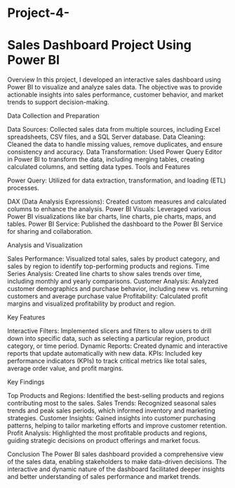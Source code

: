 # Project-4-

# Sales Dashboard Project Using Power BI

Overview
In this project, I developed an interactive sales dashboard using Power BI to visualize and analyze sales data. The objective was to provide actionable insights into sales performance, customer behavior, and market trends to support decision-making.

Data Collection and Preparation

Data Sources: Collected sales data from multiple sources, including Excel spreadsheets, CSV files, and a SQL Server database.
Data Cleaning: Cleaned the data to handle missing values, remove duplicates, and ensure consistency and accuracy.
Data Transformation: Used Power Query Editor in Power BI to transform the data, including merging tables, creating calculated columns, and setting data types.
Tools and Features

Power Query: Utilized for data extraction, transformation, and loading (ETL) processes.

DAX (Data Analysis Expressions): Created custom measures and calculated columns to enhance the analysis.
Power BI Visuals: Leveraged various Power BI visualizations like bar charts, line charts, pie charts, maps, and tables.
Power BI Service: Published the dashboard to the Power BI Service for sharing and collaboration.

Analysis and Visualization

Sales Performance: Visualized total sales, sales by product category, and sales by region to identify top-performing products and regions.
Time Series Analysis: Created line charts to show sales trends over time, including monthly and yearly comparisons.
Customer Analysis: Analyzed customer demographics and purchase behavior, including new vs. returning customers and average purchase value
Profitability: Calculated profit margins and visualized profitability by product and region.

Key Features

Interactive Filters: Implemented slicers and filters to allow users to drill down into specific data, such as selecting a particular region, product category, or time period.
Dynamic Reports: Created dynamic and interactive reports that update automatically with new data.
KPIs: Included key performance indicators (KPIs) to track critical metrics like total sales, average order value, and profit margins.

Key Findings

Top Products and Regions: Identified the best-selling products and regions contributing most to the sales.
Sales Trends: Recognized seasonal sales trends and peak sales periods, which informed inventory and marketing strategies.
Customer Insights: Gained insights into customer purchasing patterns, helping to tailor marketing efforts and improve customer retention.
Profit Analysis: Highlighted the most profitable products and regions, guiding strategic decisions on product offerings and market focus.

Conclusion
The Power BI sales dashboard provided a comprehensive view of the sales data, enabling stakeholders to make data-driven decisions. The interactive and dynamic nature of the dashboard facilitated deeper insights and better understanding of sales performance and market trends.

